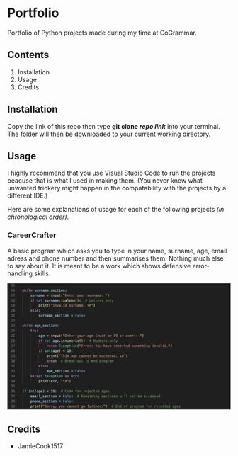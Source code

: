 # Portfolio

Portfolio of Python projects made during my time at CoGrammar.

## Contents

1. Installation
2. Usage
3. Credits

## Installation

Copy the link of this repo then type **git clone _repo link_** into your terminal. The folder will then be downloaded to your current working directory.

## Usage

I highly recommend that you use Visual Studio Code to run the projects beacuse that is what I used in making them. (You never know what unwanted trickery might happen in the compatability with the projects by a different IDE.)

Here are some explanations of usage for each of the following projects *(in chronological order)*.

### CareerCrafter

A basic program which asks you to type in your name, surname, age, email adress and phone number and then summarises them. Nothing much else to say about it. It is meant to be a work which shows defensive error-handling skills.

![CareerCrafter Image](career-crafter_image.png)

## Credits

* JamieCook1517